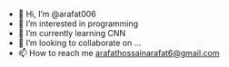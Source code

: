 - 👋 Hi, I’m @arafat006
- 👀 I’m interested in programming
- 🌱 I’m currently learning CNN
- 💞️ I’m looking to collaborate on ...
- 📫 How to reach me arafathossainarafat6@gmail.com

<!---
arafat006/arafat006 is a ✨ special ✨ repository because its `README.md` (this file) appears on your GitHub profile.
You can click the Preview link to take a look at your changes.
--->
